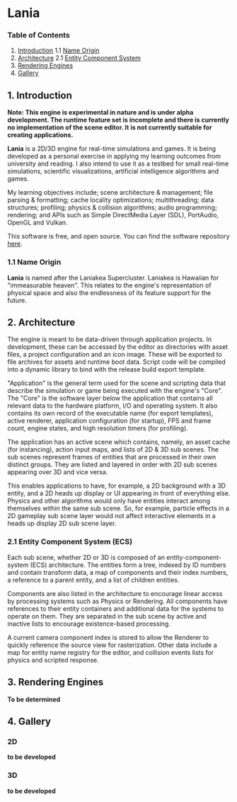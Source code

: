 Lania
========

###  Table of Contents

1. [Introduction](#introduction)
1.1 [Name Origin](#name-origin)
2. [Architecture](#architecture)
2.1 [Entity Component System](#entity-component-system)
3. [Rendering Engines](#rendering-engines)
4. [Gallery](#gallery)

## 1. Introduction

**Note: This engine is experimental in nature and is under alpha development. The runtime feature set is incomplete and there is currently no implementation of the scene editor. It is not currently suitable for creating applications.**

**Lania** is a 2D/3D engine for real-time simulations and games. It is being developed as a personal exercise in applying my learning outcomes from university and reading. I also intend to use it as a testbed for small real-time simulations, scientific visualizations, artificial intelligence algorithms and games.

My learning objectives include; scene architecture & management; file parsing & formatting; cache locality optimizations; multithreading; data structures; profiling; physics & collision algorithms; audio programming; rendering; and APIs such as Simple DirectMedia Layer (SDL), PortAudio, OpenGL and Vulkan.

This software is free, and open source. You can find the software repository [here](https://github.com/Jean-LouisH/Lania).

### 1.1 Name Origin

**Lania** is named after the Laniakea Supercluster. Laniakea is Hawaiian for "immeasurable heaven". This relates to the engine's representation of physical space and also the endlessness of its feature support for the future.

## 2. Architecture

The engine is meant to be data-driven through application projects. In development, these can be accessed by the editor as directories with asset files, a project configuration and an icon image. These will be exported to file archives for assets and runtime boot data. Script code will be compiled into a dynamic library to bind with the release build export template.

"Application" is the general term used for the scene and scripting data that describe the simulation or game being executed with the engine's "Core". The "Core" is the software layer below the application that contains all relevant data to the hardware platform, I/O and operating system. It also contains its own record of the executable name (for export templates), active renderer, application configuration (for startup), FPS and frame count, engine states, and high resolution timers (for profiling).

The application has an active scene which contains, namely, an asset cache (for instancing), action input maps, and lists of 2D & 3D sub scenes. The sub scenes represent frames of entities that are processed in their own distinct groups. They are listed and layered in order with 2D sub scenes appearing over 3D and vice versa. 

This enables applications to have, for example, a 2D background with a 3D entity, and a 2D heads up display or UI appearing in front of everything else. Physics and other algorithms would only have entities interact among themselves within the same sub scene. So, for example, particle effects in a 2D gameplay sub scene layer would not affect interactive elements in a heads up display 2D sub scene layer.

### 2.1 Entity Component System (ECS)

Each sub scene, whether 2D or 3D is composed of an entity-component-system (ECS) architecture. The entities form a tree, indexed by ID numbers and contain transform data, a map of components and their index numbers, a reference to a parent entity, and a list of children entities.

Components are also listed in the architecture to encourage linear access by processing systems such as Physics or Rendering. All components have references to their entity containers and additional data for the systems to operate on them. They are separated in the sub scene by active and inactive lists to encourage existence-based processing. 

A current camera component index is stored to allow the Renderer to quickly reference the source view for rasterization. Other data include a map for entity name registry for the editor, and collision events lists for physics and scripted response.

## 3. Rendering Engines

**To be determined**

## 4. Gallery

### 2D

**to be developed**

### 3D

**to be developed**